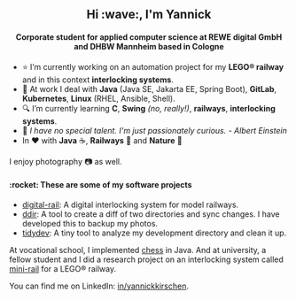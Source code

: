 <h2 align="center">Hi :wave:, I'm Yannick</h2>
<h4 align="center">Corporate student for applied computer science at REWE digital GmbH and DHBW Mannheim based in Cologne</h4>

- :star: I’m currently working on an automation project for my **LEGO® railway** and in this context **interlocking systems**.
- :office: At work I deal with **Java** (Java SE, Jakarta EE, Spring Boot), **GitLab**, **Kubernetes**, **Linux** (RHEL, Ansible, Shell).
- :mag: I’m currently learning **C**, **Swing** *(no, really!)*, **railways**, **interlocking systems**.
- :speech_balloon: *I have no special talent. I'm just passionately curious. - Albert Einstein*
- In :heart: with **Java** :coffee:, **Railways** :steam_locomotive: and **Nature** :deciduous_tree:

I enjoy photography :camera: as well.

<h4>:rocket: These are some of my software projects</h4>

- [digital-rail](https://github.com/yannickkirschen/digital-rail): A digital interlocking system for model railways.
- [ddir](https://github.com/yannickkirschen/ddir): A tool to create a diff of two directories and sync changes. I have developed this to backup my photos.
- [tidydev](https://github.com/yannickkirschen/tidydev): A tiny tool to analyze my development directory and clean it up.

At vocational school, I implemented [chess](https://github.com/yannickkirschen/chess) in Java. And at university, a fellow student and I did a research project on an interlocking system called [mini-rail](https://github.com/yannickkirschen/study-project) for a LEGO® railway.

You can find me on LinkedIn: [in/yannickkirschen](https://linkedin.com/in/yannickkirschen).
